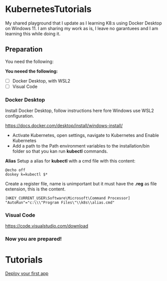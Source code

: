# KubernetesTutorials
My shared playground that I update as I learning K8:s using Docker Desktop on Windows 11.
I am sharing my work as is, I leave no garantuees and I am learning this while doing it.

## Preparation
You need the following:

**You neeed the following:**
- [ ] Docker Desktop, with WSL2
- [ ] Visual Code

### Docker Desktop
Install Docker Desktop, follow instructions here fore Windows use WSL2 configuration.

https://docs.docker.com/desktop/install/windows-install/

 - Activate Kubernetes, open settings, navigate to Kubernetes and Enable Kubernetes
 - Add a path to the Path environment variables to the installation/bin folder so that you kan run **kubectl** commands.

 **Alias**
 Setup a alias for **kubectl** with a cmd file with this content:
 ```
@echo off
doskey k=kubectl $*
```
Create a register file, name is unimportant but it must have the **.reg** as file extension, this is the content.
```
[HKEY_CURRENT_USER\Software\Microsoft\Command Processor]
"AutoRun"="c:\\\"Program Files\"\\k8s\\alias.cmd"
```
### Visual Code
https://code.visualstudio.com/download

### Now you are prepared!

# Tutorials
[Deploy your first app](wiki/Deploy-Your-First-App.md)




